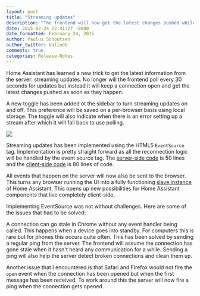 ```yaml
---
layout: post
title: "Streaming updates"
description: "The frontend will now get the latest changes pushed while open."
date: 2015-02-24 22:41:27 -0800
date_formatted: February 24, 2015
author: Paulus Schoutsen
author_twitter: balloob
comments: true
categories: Release-Notes
---
```


Home Assistant has learned a new trick to get the latest information from the server: streaming updates. No longer will the frontend poll every 30 seconds for updates but instead it will keep a connection open and get the latest changes pushed as soon as they happen.

A new toggle has been added ot the sidebar to turn streaming updates on and off. This preference will be saved on a per-browser basis using local storage. The toggle will also indicate when there is an error setting up a stream after which it will fall back to use polling.

<p class='img'><img src='/images/screenshots/streaming-updates.png' /></p>

<!--more-->

Streaming updates has been implemented using the HTML5 `EventSource` tag. Implementation is pretty straight forward as all the reconnection logic will be handled by the event source tag. The [server-side code](https://github.com/balloob/home-assistant/blob/master/homeassistant/components/api.py#L90) is 50 lines and the [client-side code](https://github.com/balloob/home-assistant-js/blob/master/src/actions/stream.js) is 80 lines of code.

All events that happen on the server will now also be sent to the browser. This turns any browser running the UI into a fully functioning [slave instance](https://home-assistant.io/developers/architecture/#multiple-connected-instances) of Home Assistant. This opens up new possibilities for Home Assistant components that live completely client-side.

Implementing EventSource was not without challenges. Here are some of the issues that had to be solved:

A connection can go stale in Chrome without any event handler being called. This happens when a device goes into standby. For computers this is rare but for phones this occurs quite often. This has been solved by sending a regular ping from the server. The frontend will assume the connection has gone stale when it hasn't heard any communication for a while. Sending a ping will also help the server detect broken connections and clean them up.

Another issue that I encountered is that Safari and Firefox would not fire the `open` event when the connection has been opened but when the first message has been received. To work around this the server will now fire a ping when the connection gets opened.
